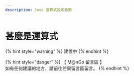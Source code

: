 ```yaml
---
description: Java 運算式說明章節
---
```


# 甚麼是運算式

{% hint style="warning" %}
建置中
{% endhint %}

{% hint style="danger" %}
【 M@nGo 留言區 】\
如有任何建議的地方，請前往芒果留言區留言。
{% endhint %}
